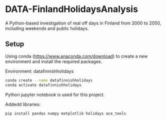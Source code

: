 # DATA-FinlandHolidaysAnalysis
A Python-based investigation of real off days in Finland from 2000 to 2050, including weekends and public holidays.


## Setup
Using conda (https://www.anaconda.com/download) to create a new environment and install the required packages.

Environment: datafinnishholidays

```bash
conda create --name datafinnishholidays
conda activate datafinnishholidays
```

Python jupyter notebook is used for this project.

Addedd libraries:
```bash
pip install pandas numpy matplotlib holidays ace_tools
```

